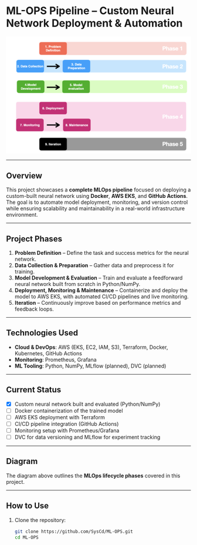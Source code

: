 # ML-OPS Pipeline – Custom Neural Network Deployment & Automation

![MLOps Lifecycle](Images/mlops.png)

---

## Overview

This project showcases a **complete MLOps pipeline** focused on deploying a custom-built neural network using **Docker**, **AWS EKS**, and **GitHub Actions**. The goal is to automate model deployment, monitoring, and version control while ensuring scalability and maintainability in a real-world infrastructure environment.

---

## Project Phases

1. **Problem Definition** – Define the task and success metrics for the neural network.
2. **Data Collection & Preparation** – Gather data and preprocess it for training.
3. **Model Development & Evaluation** – Train and evaluate a feedforward neural network built from scratch in Python/NumPy.
4. **Deployment, Monitoring & Maintenance** – Containerize and deploy the model to AWS EKS, with automated CI/CD pipelines and live monitoring.
5. **Iteration** – Continuously improve based on performance metrics and feedback loops.

---

## Technologies Used

- **Cloud & DevOps**: AWS (EKS, EC2, IAM, S3), Terraform, Docker, Kubernetes, GitHub Actions
- **Monitoring**: Prometheus, Grafana
- **ML Tooling**: Python, NumPy, MLflow (planned), DVC (planned)

---

## Current Status

- [x] Custom neural network built and evaluated (Python/NumPy)
- [ ] Docker containerization of the trained model
- [ ] AWS EKS deployment with Terraform
- [ ] CI/CD pipeline integration (GitHub Actions)
- [ ] Monitoring setup with Prometheus/Grafana
- [ ] DVC for data versioning and MLflow for experiment tracking

---

## Diagram

The diagram above outlines the **MLOps lifecycle phases** covered in this project.

---

## How to Use

1. Clone the repository:
   ```bash
   git clone https://github.com/SysCd/ML-OPS.git
   cd ML-OPS
